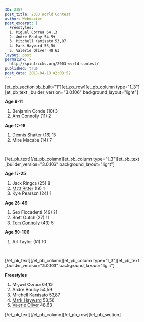 ```yaml
---
ID: 2357
post_title: 2003 World Contest
author: Webmaster
post_excerpt: |
  Freestyles:
  1. Miguel Correa 64,13
  2. Andre Boulay 54,59
  3. Mitchell Kamisato 53,87
  4. Mark Hayward 53,56
  5. Valerie Oliver 48,63
layout: post
permalink: >
  http://spintricks.org/2003-world-contest/
published: true
post_date: 2018-04-13 02:03:52
---
```

[et_pb_section bb_built="1"][et_pb_row][et_pb_column type="1_3"][et_pb_text _builder_version="3.0.106" background_layout="light"]

<strong>Age 9-11</strong>

1. Benjamin Conde (10) 3
2. Ann Connolly (11) 2

<strong>Age 12-16</strong>

1. Dennis Shatter (16) 13
2. Mike Macabe (14) 7

&nbsp;

[/et_pb_text][/et_pb_column][et_pb_column type="1_3"][et_pb_text _builder_version="3.0.106" background_layout="light"]

<strong>Age 17-25</strong>

1. Jack Ringca (25) 8
2. <a href="/category/spinners/matt.ritter">Matt Ritter</a> (18) 1
3. Kyle Pearson (24) 1

<strong>Age 26-49</strong>

1. Seb Ficcadenti (49) 21
2. Brett Outch (27) 11
3. <a href="/category/spinners/tom.c">Tom Connolly</a> (43) 5

<strong>Age 50-106</strong>

1. Art Taylor (51) 10

&nbsp;

[/et_pb_text][/et_pb_column][et_pb_column type="1_3"][et_pb_text _builder_version="3.0.106" background_layout="light"]

<strong>Freestyles</strong>

1. Miguel Correa 64,13
2. Andre Boulay 54,59
3. Mitchell Kamisato 53,87
4. <a href="/category/spinners/mark.h">Mark Hayward</a> 53,56
5. <a href="/category/spinners/valerieyo7">Valerie Oliver</a> 48,63

[/et_pb_text][/et_pb_column][/et_pb_row][/et_pb_section]